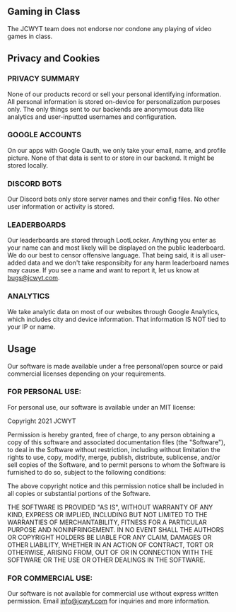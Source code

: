 ## Gaming in Class
The JCWYT team does not endorse nor condone any playing of video games in class.

## Privacy and Cookies
### PRIVACY SUMMARY
None of our products record or sell your personal identifying information. All personal information is stored on-device for personalization purposes only. The only things sent to our backends are anonymous data like analytics and user-inputted usernames and configuration.

### GOOGLE ACCOUNTS
On our apps with Google Oauth, we only take your email, name, and profile picture. None of that data is sent to or store in our backend. It might be stored locally.

### DISCORD BOTS
Our Discord bots only store server names and their config files. No other user information or activity is stored.

### LEADERBOARDS
Our leaderboards are stored through LootLocker. Anything you enter as your name can and most likely will be displayed on the public leaderboard. We do our best to censor offensive language. That being said, it is all user-added data and we don't take responsibity for any harm leaderboard names may cause. If you see a name and want to report it, let us know at bugs@jcwyt.com.

### ANALYTICS
We take analytic data on most of our websites through Google Analytics, which includes city and device information. That information IS NOT tied to your IP or name.

## Usage

Our software is made available under a free personal/open source or paid commercial licenses depending on your requirements.


### FOR PERSONAL USE:
For personal use, our software is available under an MIT license:


Copyright 2021 JCWYT

Permission is hereby granted, free of charge, to any person obtaining a copy of this software and associated documentation files (the "Software"), to deal in the Software without restriction, including without limitation the rights to use, copy, modify, merge, publish, distribute, sublicense, and/or sell copies of the Software, and to permit persons to whom the Software is furnished to do so, subject to the following conditions:

The above copyright notice and this permission notice shall be included in all copies or substantial portions of the Software.

THE SOFTWARE IS PROVIDED "AS IS", WITHOUT WARRANTY OF ANY KIND, EXPRESS OR IMPLIED, INCLUDING BUT NOT LIMITED TO THE WARRANTIES OF MERCHANTABILITY, FITNESS FOR A PARTICULAR PURPOSE AND NONINFRINGEMENT. IN NO EVENT SHALL THE AUTHORS OR COPYRIGHT HOLDERS BE LIABLE FOR ANY CLAIM, DAMAGES OR OTHER LIABILITY, WHETHER IN AN ACTION OF CONTRACT, TORT OR OTHERWISE, ARISING FROM, OUT OF OR IN CONNECTION WITH THE SOFTWARE OR THE USE OR OTHER DEALINGS IN THE SOFTWARE.



### FOR COMMERCIAL USE:
Our software is not available for commercial use without express written permission. Email info@jcwyt.com for inquiries and more information.

